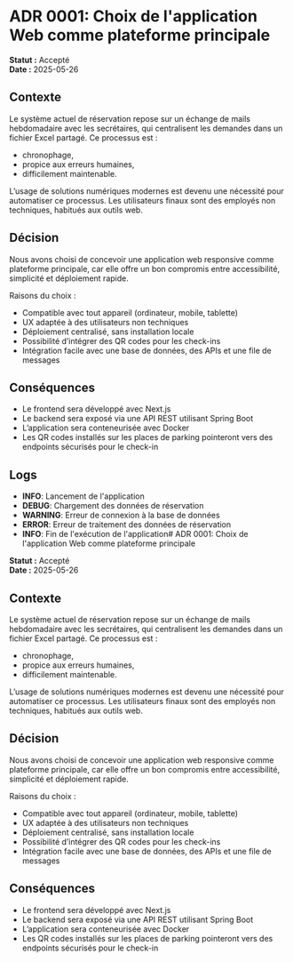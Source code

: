 # ADR 0001: Choix de l'application Web comme plateforme principale

**Statut :** Accepté  
**Date :** 2025-05-26

## Contexte

Le système actuel de réservation repose sur un échange de mails hebdomadaire avec les secrétaires, qui centralisent les demandes dans un fichier Excel partagé. Ce processus est :

- chronophage,
- propice aux erreurs humaines,
- difficilement maintenable.

L’usage de solutions numériques modernes est devenu une nécessité pour automatiser ce processus. Les utilisateurs finaux sont des employés non techniques, habitués aux outils web.

## Décision

Nous avons choisi de concevoir une application web responsive comme plateforme principale, car elle offre un bon compromis entre accessibilité, simplicité et déploiement rapide.

Raisons du choix :

- Compatible avec tout appareil (ordinateur, mobile, tablette)
- UX adaptée à des utilisateurs non techniques
- Déploiement centralisé, sans installation locale
- Possibilité d’intégrer des QR codes pour les check-ins
- Intégration facile avec une base de données, des APIs et une file de messages

## Conséquences

- Le frontend sera développé avec Next.js
- Le backend sera exposé via une API REST utilisant Spring Boot
- L’application sera conteneurisée avec Docker
- Les QR codes installés sur les places de parking pointeront vers des endpoints sécurisés pour le check-in

## Logs

- **INFO**: Lancement de l'application
- **DEBUG**: Chargement des données de réservation
- **WARNING**: Erreur de connexion à la base de données
- **ERROR**: Erreur de traitement des données de réservation
- **INFO**: Fin de l'exécution de l'application# ADR 0001: Choix de l'application Web comme plateforme principale

**Statut :** Accepté  
**Date :** 2025-05-26

## Contexte

Le système actuel de réservation repose sur un échange de mails hebdomadaire avec les secrétaires, qui centralisent les demandes dans un fichier Excel partagé. Ce processus est :

- chronophage,
- propice aux erreurs humaines,
- difficilement maintenable.

L’usage de solutions numériques modernes est devenu une nécessité pour automatiser ce processus. Les utilisateurs finaux sont des employés non techniques, habitués aux outils web.

## Décision

Nous avons choisi de concevoir une application web responsive comme plateforme principale, car elle offre un bon compromis entre accessibilité, simplicité et déploiement rapide.

Raisons du choix :

- Compatible avec tout appareil (ordinateur, mobile, tablette)
- UX adaptée à des utilisateurs non techniques
- Déploiement centralisé, sans installation locale
- Possibilité d’intégrer des QR codes pour les check-ins
- Intégration facile avec une base de données, des APIs et une file de messages

## Conséquences

- Le frontend sera développé avec Next.js
- Le backend sera exposé via une API REST utilisant Spring Boot
- L’application sera conteneurisée avec Docker
- Les QR codes installés sur les places de parking pointeront vers des endpoints sécurisés pour le check-in
